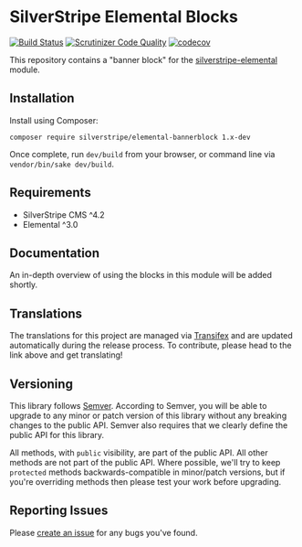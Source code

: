 # SilverStripe Elemental Blocks

[![Build Status](http://img.shields.io/travis/silverstripe/silverstripe-elemental-bannerblock.svg?style=flat)](https://travis-ci.org/silverstripe/silverstripe-elemental-bannerblock)
[![Scrutinizer Code Quality](https://scrutinizer-ci.com/g/silverstripe/silverstripe-elemental-bannerblock/badges/quality-score.png?b=master)](https://scrutinizer-ci.com/g/silverstripe/silverstripe-elemental-bannerblock/?branch=master)
[![codecov](https://codecov.io/gh/silverstripe/silverstripe-elemental-bannerblock/branch/master/graph/badge.svg)](https://codecov.io/gh/silverstripe/silverstripe-elemental-bannerblock)

This repository contains a "banner block" for the [silverstripe-elemental](https://github.com/dnadesign/silverstripe-elemental) module.

## Installation

Install using Composer:

```
composer require silverstripe/elemental-bannerblock 1.x-dev
```

Once complete, run `dev/build` from your browser, or command line via `vendor/bin/sake dev/build`.

## Requirements

* SilverStripe CMS ^4.2
* Elemental ^3.0

## Documentation

An in-depth overview of using the blocks in this module will be added shortly.

## Translations

The translations for this project are managed via [Transifex](https://www.transifex.com/silverstripe/silverstripe-elemental-bannerblock)
and are updated automatically during the release process. To contribute, please head to the link above and get
translating!

## Versioning

This library follows [Semver](http://semver.org). According to Semver, you will be able to upgrade to any minor or patch version of this library without any breaking changes to the public API. Semver also requires that we clearly define the public API for this library.

All methods, with `public` visibility, are part of the public API. All other methods are not part of the public API. Where possible, we'll try to keep `protected` methods backwards-compatible in minor/patch versions, but if you're overriding methods then please test your work before upgrading.

## Reporting Issues

Please [create an issue](http://github.com/silverstripe/silverstripe-elemental-bannerblock/issues/new) for any bugs you've found.
